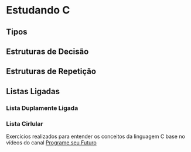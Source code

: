 # Estudando C

## Tipos

## Estruturas de Decisão

## Estruturas de Repetição

## Listas Ligadas

### Lista Duplamente Ligada

### Lista Cirlular

Exercícios realizados para entender os conceitos da linguagem C base no vídeos do canal [Programe seu Futuro](https://www.youtube.com/watch?v=biTMaMxWLRc&list=PLqJK4Oyr5WSjjEQCKkX6oXFORZX7ro3DA&index=244)
